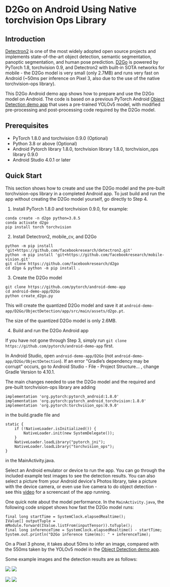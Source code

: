 # D2Go on Android Using Native torchvision Ops Library

## Introduction

[Detectron2](https://github.com/facebookresearch/detectron2) is one of the most widely adopted open source projects and implements state-of-the-art object detection, semantic segmentation, panoptic segmentation, and human pose prediction. [D2Go](https://github.com/facebookresearch/d2go) is powered by PyTorch 1.8, torchvision 0.9, and Detectron2 with built-in SOTA networks for mobile - the D2Go model is very small (only 2.7MB) and runs very fast on Android (~50ms per inference on Pixel 3, also due to the use of the native torchvision-ops library).

This D2Go Android demo app shows how to prepare and use the D2Go model on Android. The code is based on a previous PyTorch Android [Object Detection demo app](https://github.com/pytorch/android-demo-app/tree/master/ObjectDetection) that uses a pre-trained YOLOv5 model, with modified pre-processing and post-processing code required by the D2Go model.

## Prerequisites

* PyTorch 1.8.0 and torchvision 0.9.0 (Optional)
* Python 3.8 or above (Optional)
* Android Pytorch library 1.8.0, torchvision library 1.8.0, torchvision_ops library 0.9.0
* Android Studio 4.0.1 or later

## Quick Start

This section shows how to create and use the D2Go model and the pre-built torchvision-ops library in a completed Android app. To just build and run the app without creating the D2Go model yourself, go directly to Step 4.

1. Install PyTorch 1.8.0 and torchvision 0.9.0, for example:

```
conda create -n d2go python=3.8.5
conda activate d2go
pip install torch torchvision
```

2. Install Detectron2, mobile_cv, and D2Go

```
python -m pip install 'git+https://github.com/facebookresearch/detectron2.git'
python -m pip install 'git+https://github.com/facebookresearch/mobile-vision.git'
git clone https://github.com/facebookresearch/d2go
cd d2go & python -m pip install .

```

3. Create the D2Go model

```
git clone https://github.com/pytorch/android-demo-app
cd android-demo-app/D2Go
python create_d2go.py
```
This will create the quantized D2Go model and save it at `android-demo-app/D2Go/ObjectDetection/app/src/main/assets/d2go.pt`.  

The size of the quantized D2Go model is only 2.6MB.

4. Build and run the D2Go Android app

If you have not gone through Step 3, simply run `git clone https://github.com/pytorch/android-demo-app` first.

In Android Studio, open `android-demo-app/D2Go` (not `android-demo-app/D2Go/ObjectDetection`). If an error "Gradle’s dependency may be corrupt" occurs, go to Android Studio - File - Project Structure... , change Gradle Version to 4.10.1.

The main changes needed to use the D2Go model and the required and pre-built torchvision-ops library are adding
```
implementation 'org.pytorch:pytorch_android:1.8.0'
implementation 'org.pytorch:pytorch_android_torchvision:1.8.0'
implementation 'org.pytorch:torchvision_ops:0.9.0'
```
in the build.gradle file and
```
static {
    if (!NativeLoader.isInitialized()) {
        NativeLoader.init(new SystemDelegate());
    }
    NativeLoader.loadLibrary("pytorch_jni");
    NativeLoader.loadLibrary("torchvision_ops");
}
```
in the MainActivity.java.

Select an Android emulator or device to run the app. You can go through the included example test images to see the detection results. You can also select a picture from your Android device's Photos library, take a picture with the device camera, or even use live camera to do object detection - see this [video](https://drive.google.com/file/d/17TNzYiIkQGBLZrapqmxADvlUIdgM313k/view?usp=sharing) for a screencast of the app running.

One quick note about the model performance. In the `MainActivity.java`, the following code snippet shows how fast the D2Go model runs:

```
final long startTime = SystemClock.elapsedRealtime();
IValue[] outputTuple = mModule.forward(IValue.listFrom(inputTensor)).toTuple();
final long inferenceTime = SystemClock.elapsedRealtime() - startTime;
System.out.println("D2Go inference time(ms): " + inferenceTime);
```

On a Pixel 3 phone, it takes about 50ms to infer an image, compared with the 550ms taken by the YOLOv5 model in the [Object Detection demo app](https://github.com/pytorch/android-demo-app/tree/master/ObjectDetection).

Some example images and the detection results are as follows:

![](screenshot1.png)
![](screenshot2.png)

![](screenshot3.png)
![](screenshot4.png)
